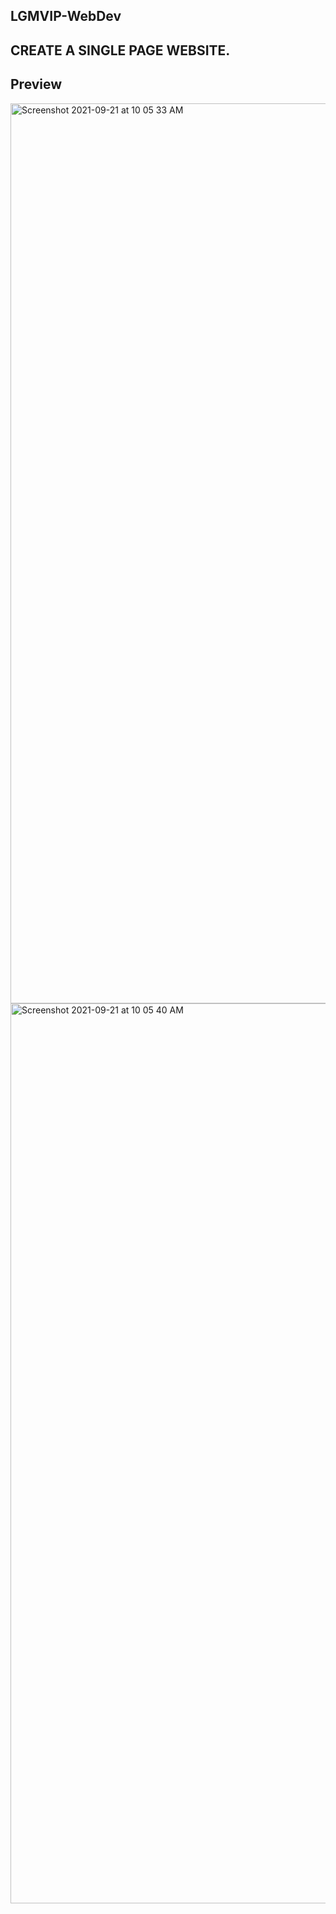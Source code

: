 ## LGMVIP-WebDev

## CREATE A SINGLE PAGE WEBSITE.

## Preview

<img width="1440" alt="Screenshot 2021-09-21 at 10 05 33 AM" src="https://user-images.githubusercontent.com/79074310/134112281-b228abdb-6e16-45b1-892b-b178a317ec32.png">

<img width="1440" alt="Screenshot 2021-09-21 at 10 05 40 AM" src="https://user-images.githubusercontent.com/79074310/134112303-d9e5b505-363f-45e7-bdd4-cafb2633c3f9.png">

